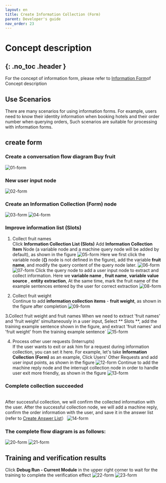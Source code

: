 ```yaml
---
layout: en
title: Create Information Collection (Form)
parent: Developer's guide
nav_order: 23
---
```


# Concept description
{: .no_toc .header }
---
For the concept of information form, please refer to [Information Form](/docs/appendix/appendix/#表单)of Concept description

## Use Scenarios

There are many scenarios for using information forms. For example, users need to know their identity information when booking hotels and their order number when querying orders,
Such scenarios are suitable for processing with information forms.

## create form

### Create a conversation flow diagram **Buy fruit**
   ![01-form](/assets/images/tutorial/form/01-form.png)

### New user input node
   ![02-form](/assets/images/tutorial/form/02-form.png)

### Create an Information Collection (Form) node
  ![03-form](/assets/images/tutorial/form/03-form.png)
  ![04-form](/assets/images/tutorial/form/04-form.png)
### Improve information list (Slots)
  1. Collect fruit names
    <br/> 
    Click **Information Collection List (Slots)** Add **Information Collection Item** Node (a variable node and a machine query node will be added by default), as shown in the figure
     ![05-form](/assets/images/tutorial/form/05-form.png)
     Here we first click the variable node (**{}** node is not defined in the figure), add the variable **fruit name**, and modify the query content of the query node later.
     ![06-form](/assets/images/tutorial/form/06-form.png)
     ![07-form](/assets/images/tutorial/form/07-form.png)
     Click the query node to add a user input node to extract and collect information. Here we **variable name** , **fruit name**, **variable value source** , **entity extraction**,
     At the same time, mark the fruit name of the example sentences entered by the user for correct extraction
     ![08-form](/assets/images/tutorial/form/08-form.png)

  2. Collect fruit weight
     <br/>
     Continue to add **information collection items** - **fruit weight**, as shown in the figure after completion
     ![09-form](/assets/images/tutorial/form/09-form.png)
  
  3.Collect fruit weight and fruit names
    When we need to extract 'fruit names' and 'fruit weight' simultaneously in a user input, Select ** Slots **, add the training example sentence shown in the figure, and extract 'fruit names' and 'fruit weight' from the training example sentence`
    ![15-form](/assets/images/tutorial/form/15-form.png)

  4. Process other user requests (Interrupts)
     <br/>
     If the user wants to exit or ask him for a request during information collection, you can set it here. For example, let's take **Information Collection (Form)** as an example,
     Click Users' Other Requests and add user input points, as shown in the figure
     ![12-form](/assets/images/tutorial/form/12-form.png)
     Continue to add the machine reply node and the interrupt collection node in order to handle user exit more friendly, as shown in the figure
     ![13-form](/assets/images/tutorial/form/13-form.png)

### Complete collection succeeded
  <br/>After successful collection, we will confirm the collected information with the user. After the successful collection node, we will add a machine reply, confirm the order information with the user, and save it in the answer list (refer to [Create Answer List](/docs/tutorial/node-template/bot-global/)）
![14-form](/assets/images/tutorial/form/14-form.png)

### The complete flow diagram is as follows:
  ![20-form](/assets/images/tutorial/form/20-form.png)
  ![21-form](/assets/images/tutorial/form/21-form.png)


## Training and verification results
  Click **Debug Run - Current Module** in the upper right corner to wait for the training to complete the verification effect
  ![22-form](/assets/images/tutorial/form/22-form.png)
  ![23-form](/assets/images/tutorial/form/23-form.png)
